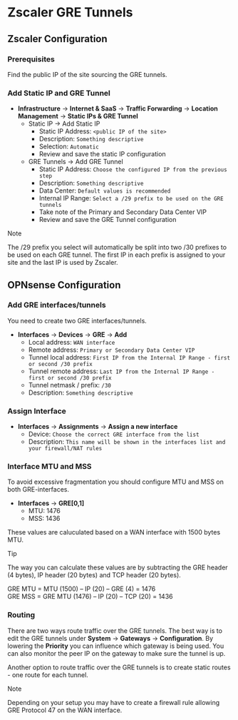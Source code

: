 # Zscaler GRE Tunnels

## Zscaler Configuration

### Prerequisites

Find the public IP of the site sourcing the GRE tunnels.

### Add Static IP and GRE Tunnel

- **Infrastructure** -> **Internet & SaaS** -> **Traffic Forwarding** -> **Location Management** -> **Static IPs & GRE Tunnel**
	- Static IP -> Add Static IP
		- Static IP Address: `<public IP of the site>`
		- Description: `Something descriptive`
		- Selection: `Automatic`
		- Review and save the static IP configuration
	- GRE Tunnels -> Add GRE Tunnel
		- Static IP Address: `Choose the configured IP from the previous step`
		- Description: `Something descriptive`
		- Data Center: `Default values is recommended`
		- Internal IP Range: `Select a /29 prefix to be used on the GRE tunnels`
		- Take note of the Primary and Secondary Data Center VIP
		- Review and save the GRE Tunnel configuration

> [!NOTE]
> The /29 prefix you select will automatically be split into two /30 prefixes to be used on each GRE tunnel. The first IP in each prefix is assigned to your site and the last IP is used by Zscaler.

## OPNsense Configuration

### Add GRE interfaces/tunnels

You need to create two GRE interfaces/tunnels.

- **Interfaces** -> **Devices** -> **GRE** -> **Add**
	- Local address: `WAN interface`
	- Remote address: `Primary or Secondary Data Center VIP`
	- Tunnel local address: `First IP from the Internal IP Range - first or second /30 prefix`
	- Tunnel remote address: `Last IP from the Internal IP Range - first or second /30 prefix`
	- Tunnel netmask / prefix: `/30`
	- Description: `Something descriptive`

### Assign Interface

- **Interfaces** -> **Assignments** -> **Assign a new interface**
	- Device: `Choose the correct GRE interface from the list`
	- Description: `This name will be shown in the interfaces list and your firewall/NAT rules`

### Interface MTU and MSS

To avoid excessive fragmentation you should configure MTU and MSS on both GRE-interfaces.

- **Interfaces** -> **GRE\[0,1]**
	- MTU: 1476 
	- MSS: 1436

These values are caluculated based on a WAN interface with 1500 bytes MTU.

> [!TIP]
> The way you can calculate these values are by subtracting the GRE header (4 bytes), IP header (20 bytes) and TCP header (20 bytes).
>
> GRE MTU = MTU (1500) – IP (20) – GRE (4) = 1476  
> GRE MSS = GRE MTU (1476) – IP (20) – TCP (20) = 1436

### Routing

There are two ways route traffic over the GRE tunnels. The best way is to edit the GRE tunnels under **System** -> **Gateways** -> **Configuration**. By lowering the **Priority** you can influence which gateway is being used. You can also monitor the peer IP on the gateway to make sure the tunnel is up.

Another option to route traffic over the GRE tunnels is to create static routes - one route for each tunnel.  

> [!NOTE]
> Depending on your setup you may have to create a firewall rule allowing GRE Protocol 47 on the WAN interface.

